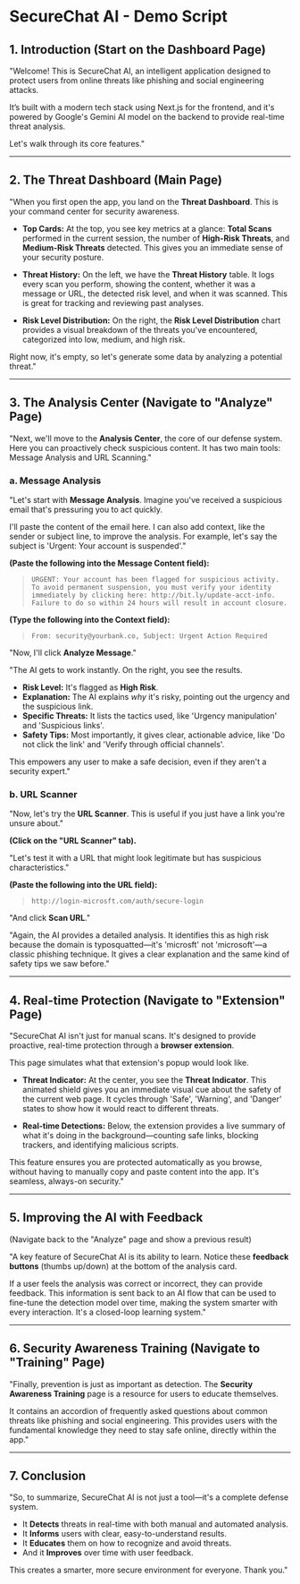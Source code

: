 
# SecureChat AI - Demo Script

## 1. Introduction (Start on the Dashboard Page)

"Welcome! This is SecureChat AI, an intelligent application designed to protect users from online threats like phishing and social engineering attacks.

It’s built with a modern tech stack using Next.js for the frontend, and it's powered by Google's Gemini AI model on the backend to provide real-time threat analysis.

Let's walk through its core features."

---

## 2. The Threat Dashboard (Main Page)

"When you first open the app, you land on the **Threat Dashboard**. This is your command center for security awareness.

*   **Top Cards:** At the top, you see key metrics at a glance: **Total Scans** performed in the current session, the number of **High-Risk Threats**, and **Medium-Risk Threats** detected. This gives you an immediate sense of your security posture.

*   **Threat History:** On the left, we have the **Threat History** table. It logs every scan you perform, showing the content, whether it was a message or URL, the detected risk level, and when it was scanned. This is great for tracking and reviewing past analyses.

*   **Risk Level Distribution:** On the right, the **Risk Level Distribution** chart provides a visual breakdown of the threats you've encountered, categorized into low, medium, and high risk.

Right now, it's empty, so let's generate some data by analyzing a potential threat."

---

## 3. The Analysis Center (Navigate to "Analyze" Page)

"Next, we'll move to the **Analysis Center**, the core of our defense system. Here you can proactively check suspicious content. It has two main tools: Message Analysis and URL Scanning."

### a. Message Analysis

"Let's start with **Message Analysis**. Imagine you've received a suspicious email that's pressuring you to act quickly.

I'll paste the content of the email here. I can also add context, like the sender or subject line, to improve the analysis. For example, let's say the subject is 'Urgent: Your account is suspended'."

**(Paste the following into the Message Content field):**
> `URGENT: Your account has been flagged for suspicious activity. To avoid permanent suspension, you must verify your identity immediately by clicking here: http://bit.ly/update-acct-info. Failure to do so within 24 hours will result in account closure.`

**(Type the following into the Context field):**
> `From: security@yourbank.co, Subject: Urgent Action Required`

"Now, I'll click **Analyze Message**."

"The AI gets to work instantly. On the right, you see the results.
*   **Risk Level:** It's flagged as **High Risk**.
*   **Explanation:** The AI explains *why* it's risky, pointing out the urgency and the suspicious link.
*   **Specific Threats:** It lists the tactics used, like 'Urgency manipulation' and 'Suspicious links'.
*   **Safety Tips:** Most importantly, it gives clear, actionable advice, like 'Do not click the link' and 'Verify through official channels'.

This empowers any user to make a safe decision, even if they aren't a security expert."

### b. URL Scanner

"Now, let's try the **URL Scanner**. This is useful if you just have a link you're unsure about."

**(Click on the "URL Scanner" tab).**

"Let's test it with a URL that might look legitimate but has suspicious characteristics."

**(Paste the following into the URL field):**
> `http://login-microsft.com/auth/secure-login`

"And click **Scan URL**."

"Again, the AI provides a detailed analysis. It identifies this as high risk because the domain is typosquatted—it's 'microsft' not 'microsoft'—a classic phishing technique. It gives a clear explanation and the same kind of safety tips we saw before."

---

## 4. Real-time Protection (Navigate to "Extension" Page)

"SecureChat AI isn't just for manual scans. It's designed to provide proactive, real-time protection through a **browser extension**.

This page simulates what that extension's popup would look like.

*   **Threat Indicator:** At the center, you see the **Threat Indicator**. This animated shield gives you an immediate visual cue about the safety of the current web page. It cycles through 'Safe', 'Warning', and 'Danger' states to show how it would react to different threats.

*   **Real-time Detections:** Below, the extension provides a live summary of what it's doing in the background—counting safe links, blocking trackers, and identifying malicious scripts.

This feature ensures you are protected automatically as you browse, without having to manually copy and paste content into the app. It's seamless, always-on security."

---

## 5. Improving the AI with Feedback

(Navigate back to the "Analyze" page and show a previous result)

"A key feature of SecureChat AI is its ability to learn. Notice these **feedback buttons** (thumbs up/down) at the bottom of the analysis card.

If a user feels the analysis was correct or incorrect, they can provide feedback. This information is sent back to an AI flow that can be used to fine-tune the detection model over time, making the system smarter with every interaction. It's a closed-loop learning system."

---

## 6. Security Awareness Training (Navigate to "Training" Page)

"Finally, prevention is just as important as detection. The **Security Awareness Training** page is a resource for users to educate themselves.

It contains an accordion of frequently asked questions about common threats like phishing and social engineering. This provides users with the fundamental knowledge they need to stay safe online, directly within the app."

---

## 7. Conclusion

"So, to summarize, SecureChat AI is not just a tool—it's a complete defense system.

*   It **Detects** threats in real-time with both manual and automated analysis.
*   It **Informs** users with clear, easy-to-understand results.
*   It **Educates** them on how to recognize and avoid threats.
*   And it **Improves** over time with user feedback.

This creates a smarter, more secure environment for everyone. Thank you."
